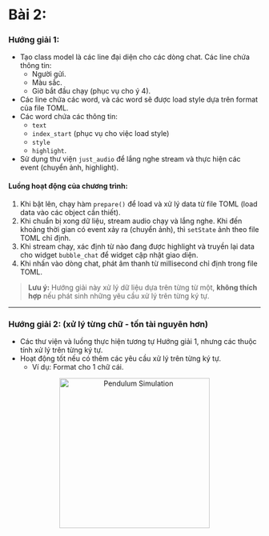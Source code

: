# Bài 2:

### Hướng giải 1:
- Tạo class model là các line đại diện cho các dòng chat. Các line chứa thông tin:
  - Người gửi.
  - Màu sắc.
  - Giờ bắt đầu chạy (phục vụ cho ý 4).
- Các line chứa các word, và các word sẽ được load style dựa trên format của file TOML.
- Các word chứa các thông tin: 
  - `text`
  - `index_start` (phục vụ cho việc load style)
  - `style`
  - `highlight`.
- Sử dụng thư viện `just_audio` để lắng nghe stream và thực hiện các event (chuyển ảnh, highlight).

#### Luồng hoạt động của chương trình:
1. Khi bật lên, chạy hàm `prepare()` để load và xử lý data từ file TOML (load data vào các object cần thiết).
2. Khi chuẩn bị xong dữ liệu, stream audio chạy và lắng nghe. Khi đến khoảng thời gian có event xảy ra (chuyển ảnh), thì `setState` ảnh theo file TOML chỉ định.
3. Khi stream chạy, xác định từ nào đang được highlight và truyền lại data cho widget `bubble_chat` để widget cập nhật giao diện.
4. Khi nhấn vào dòng chat, phát âm thanh từ millisecond chỉ định trong file TOML.

> **Lưu ý:** Hướng giải này xử lý dữ liệu dựa trên từng từ một, **không thích hợp** nếu phát sinh những yêu cầu xử lý trên từng ký tự.

---

### Hướng giải 2: (xử lý từng chữ - tốn tài nguyên hơn)
- Các thư viện và luồng thực hiện tương tự Hướng giải 1, nhưng các thuộc tính xử lý trên từng ký tự.
- Hoạt động tốt nếu có thêm các yêu cầu xử lý trên từng ký tự. 
  - Ví dụ: Format cho 1 chữ cái.

<p align="center">
  <img src="2.gif" alt="Pendulum Simulation" width="300">
</p>
